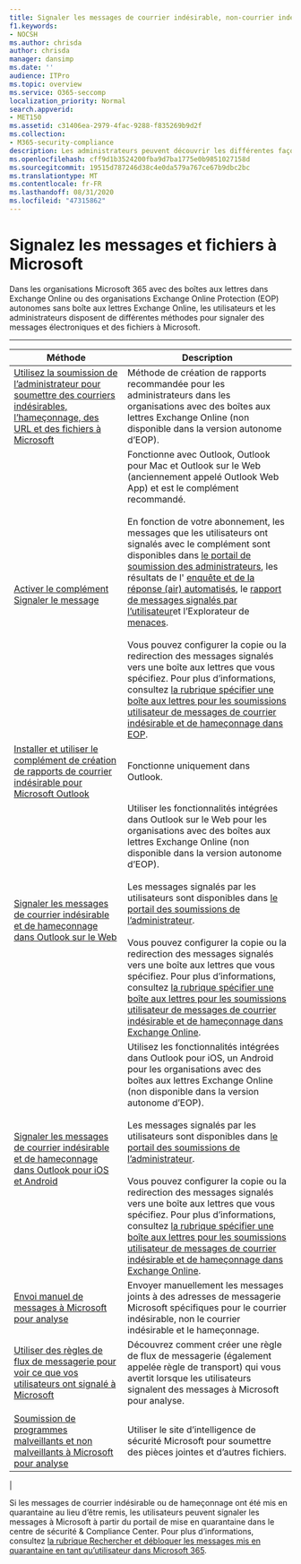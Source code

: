 ```yaml
---
title: Signaler les messages de courrier indésirable, non-courrier indésirable et de hameçonnage à Microsoft
f1.keywords:
- NOCSH
ms.author: chrisda
author: chrisda
manager: dansimp
ms.date: ''
audience: ITPro
ms.topic: overview
ms.service: O365-seccomp
localization_priority: Normal
search.appverid:
- MET150
ms.assetid: c31406ea-2979-4fac-9288-f835269b9d2f
ms.collection:
- M365-security-compliance
description: Les administrateurs peuvent découvrir les différentes façons de signaler des messages et des fichiers valides et incorrects à Microsoft pour analyse.
ms.openlocfilehash: cff9d1b3524200fba9d7ba1775e0b9851027158d
ms.sourcegitcommit: 19515d787246d38c4e0da579a767ce67b9dbc2bc
ms.translationtype: MT
ms.contentlocale: fr-FR
ms.lasthandoff: 08/31/2020
ms.locfileid: "47315862"
---
```

# <a name="report-messages-and-files-to-microsoft"></a>Signalez les messages et fichiers à Microsoft

Dans les organisations Microsoft 365 avec des boîtes aux lettres dans Exchange Online ou des organisations Exchange Online Protection (EOP) autonomes sans boîte aux lettres Exchange Online, les utilisateurs et les administrateurs disposent de différentes méthodes pour signaler des messages électroniques et des fichiers à Microsoft.

****

|Méthode|Description|
|---|---|
|[Utilisez la soumission de l’administrateur pour soumettre des courriers indésirables, l’hameçonnage, des URL et des fichiers à Microsoft](admin-submission.md)|Méthode de création de rapports recommandée pour les administrateurs dans les organisations avec des boîtes aux lettres Exchange Online (non disponible dans la version autonome d’EOP).|
|[Activer le complément Signaler le message](enable-the-report-message-add-in.md)|Fonctionne avec Outlook, Outlook pour Mac et Outlook sur le Web (anciennement appelé Outlook Web App) et est le complément recommandé. <br/><br/> En fonction de votre abonnement, les messages que les utilisateurs ont signalés avec le complément sont disponibles dans [le portail de soumission des administrateurs](admin-submission.md), les résultats de l' [enquête et de la réponse (air) automatisés](air-view-investigation-results.md), le [rapport de messages signalés par l’utilisateur](view-email-security-reports.md#user-reported-messages-report)et l’Explorateur de [menaces](threat-explorer-views.md#email--submissions). <br/><br/> Vous pouvez configurer la copie ou la redirection des messages signalés vers une boîte aux lettres que vous spécifiez. Pour plus d’informations, consultez [la rubrique spécifier une boîte aux lettres pour les soumissions utilisateur de messages de courrier indésirable et de hameçonnage dans EOP](user-submission.md).|
|[Installer et utiliser le complément de création de rapports de courrier indésirable pour Microsoft Outlook](junk-email-reporting-add-in-for-microsoft-outlook.md)|Fonctionne uniquement dans Outlook.|
|[Signaler les messages de courrier indésirable et de hameçonnage dans Outlook sur le Web](report-junk-email-and-phishing-scams-in-outlook-on-the-web-eop.md)|Utiliser les fonctionnalités intégrées dans Outlook sur le Web pour les organisations avec des boîtes aux lettres Exchange Online (non disponible dans la version autonome d’EOP). <br/><br/> Les messages signalés par les utilisateurs sont disponibles dans [le portail des soumissions de l’administrateur](admin-submission.md). <br/><br/> Vous pouvez configurer la copie ou la redirection des messages signalés vers une boîte aux lettres que vous spécifiez. Pour plus d’informations, consultez [la rubrique spécifier une boîte aux lettres pour les soumissions utilisateur de messages de courrier indésirable et de hameçonnage dans Exchange Online](user-submission.md).|
|[Signaler les messages de courrier indésirable et de hameçonnage dans Outlook pour iOS et Android](report-junk-email-and-phishing-scams-in-outlook-for-iOS-and-Android.md)|Utilisez les fonctionnalités intégrées dans Outlook pour iOS, un Android pour les organisations avec des boîtes aux lettres Exchange Online (non disponible dans la version autonome d’EOP). <br/><br/> Les messages signalés par les utilisateurs sont disponibles dans [le portail des soumissions de l’administrateur](admin-submission.md). <br/><br/> Vous pouvez configurer la copie ou la redirection des messages signalés vers une boîte aux lettres que vous spécifiez. Pour plus d’informations, consultez [la rubrique spécifier une boîte aux lettres pour les soumissions utilisateur de messages de courrier indésirable et de hameçonnage dans Exchange Online](user-submission.md).|
|[Envoi manuel de messages à Microsoft pour analyse](submit-spam-non-spam-and-phishing-scam-messages-to-microsoft-for-analysis.md)|Envoyer manuellement les messages joints à des adresses de messagerie Microsoft spécifiques pour le courrier indésirable, non le courrier indésirable et le hameçonnage.|
|[Utiliser des règles de flux de messagerie pour voir ce que vos utilisateurs ont signalé à Microsoft](use-mail-flow-rules-to-see-what-your-users-are-reporting-to-microsoft.md)|Découvrez comment créer une règle de flux de messagerie (également appelée règle de transport) qui vous avertit lorsque les utilisateurs signalent des messages à Microsoft pour analyse.
|||
|[Soumission de programmes malveillants et non malveillants à Microsoft pour analyse](submitting-malware-and-non-malware-to-microsoft-for-analysis.md)|Utiliser le site d’intelligence de sécurité Microsoft pour soumettre des pièces jointes et d’autres fichiers.|
|

Si les messages de courrier indésirable ou de hameçonnage ont été mis en quarantaine au lieu d’être remis, les utilisateurs peuvent signaler les messages à Microsoft à partir du portail de mise en quarantaine dans le centre de sécurité & Compliance Center. Pour plus d’informations, consultez [la rubrique Rechercher et débloquer les messages mis en quarantaine en tant qu’utilisateur dans Microsoft 365](find-and-release-quarantined-messages-as-a-user.md).
